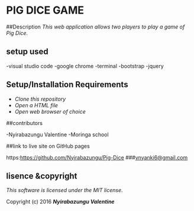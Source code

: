 # PIG DICE GAME
##Description
_This web application allows two players to play a game of Pig Dice._

## setup used

-visual studio code
-google chrome
-terminal
-bootstrap
-jquery

 ## Setup/Installation Requirements

* _Clone this repository_
* _Open a HTML file_
* _Open web browser of choice_


##contributors

-Nyirabazungu Valentine 
-Moringa school

 ##link to live site on GitHub pages

 https:https://github.com/Nyirabazungu/Pig-Dice
 ###vnyanki6@gmail.com

## lisence &copyright
*This software is licensed under the MIT license.*

Copyright (c) 2016 **_Nyirabazungu Valentine_**

